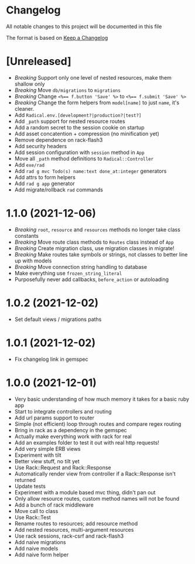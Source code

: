 # Changelog

All notable changes to this project will be documented in this file

The format is based on [Keep a Changelog](https://keepachangelog.com/en/1.0.0/)

# [Unreleased]

- *Breaking* Support only one level of nested resources, make them shallow only
- *Breaking* Move `db/migrations` to `migrations`
- *Breaking* Change `<%== f.button 'Save' %>` to `<%== f.submit 'Save' %>`
- *Breaking* Change the form helpers from `model[name]` to just `name`, it's cleaner.
- Add `Radical.env.[development?|production?|test?]`
- Add `_path` support for nested resource routes
- Add a random secret to the session cookie on startup
- Add asset concatention + compression (no minification yet)
- Remove dependence on rack-flash3
- Add security headers
- Add session configuration with `session` method in `App`
- Move all `_path` method definitions to `Radical::Controller`
- Add `exe/rad`
- Add `rad g mvc Todo(s) name:text done_at:integer` generators
- Add attrs to form helpers
- Add `rad g app` generator
- Add migrate/rollback `rad` commands

# 1.1.0 (2021-12-06)

- *Breaking* `root`, `resource` and `resources` methods no longer take class constants
- *Breaking* Move route class methods to `Routes` class instead of `App`
- *Breaking* Create migration class, use migration classes in migrate!
- *Breaking* Make routes take symbols or strings, not classes to better line up with models
- *Breaking* Move connection string handling to database
- Make everything use `frozen_string_literal`
- Purposefully never add callbacks, `before_action` or autoloading

# 1.0.2 (2021-12-02)

- Set default views / migrations paths

# 1.0.1 (2021-12-02)

- Fix changelog link in gemspec

# 1.0.0 (2021-12-01)

- Very basic understanding of how much memory it takes for a basic ruby app
- Start to integrate controllers and routing
- Add url params support to router
- Simple (not efficient) loop through routes and compare regex routing
- Bring in rack as a dependency in the gemspec
- Actually make everything work with rack for real
- Add an examples folder to test it out with real http requests!
- Add very simple ERB views
- Experiment with tilt
- Better view stuff, no tilt yet
- Use Rack::Request and Rack::Response
- Automatically render view from controller if a Rack::Response isn't returned
- Update tests
- Experiment with a module based mvc thing, didn't pan out
- Only allow resource routes, custom method names will not be found
- Add a bunch of rack middleware
- Move call to class
- Use Rack::Test
- Rename routes to resources; add resource method
- Add nested resources, multi-argument resources
- Use rack sessions, rack-csrf and rack-flash3
- Add naive migrations
- Add naive models
- Add naive form helper
